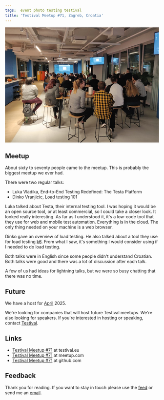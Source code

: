 ```yaml
---
tags:  event photo testing testival
title: 'Testival Meetup #71, Zagreb, Croatia'
---
```

![Testival Meetup #71](assets/2025/testival-71.jpg "Testival Meetup #71")

## Meetup

About sixty to seventy people came to the meetup. This is probably the biggest meetup we ever had.

There were two regular talks:

* Luka Vladika, End-to-End Testing Redefined: The Testa Platform
* Dinko Vranjicic, Load testing 101

Luka talked about Testa, their internal testing tool. I was hoping it would be an open source tool, or at least commercial, so I could take a closer look. It looked really interesting. As far as I understood it, it's a low-code tool that they use for web and mobile test automation. Everything is in the cloud. The only thing needed on your machine is a web browser.

Dinko gave an overview of load testing. He also talked about a tool they use for load testing [k6](https://k6.io/). From what I saw, it's something I would consider using if I needed to do load testing.

Both talks were in English since some people didn't understand Croatian. Both talks were good and there was a lot of discussion after each talk.

A few of us had ideas for lightning talks, but we were so busy chatting that there was no time.

## Future

We have a host for [April](https://www.meetup.com/testival/events/306455769/) 2025\.

We're looking for companies that will host future Testival meetups. We're also looking for speakers. If you're interested in hosting or speaking, contact [Testival](mailto:testivaleu@gmail.com).

## Links

* [Testival Meetup \#71](https://testival.eu/testival-meetup-71/) at testival.eu
* [Testival Meetup \#71](https://www.meetup.com/testival/events/304779331/) at meetup.com
* [Testival Meetup \#71](https://github.com/zeljkofilipin/testival/tree/master/files/71) at github.com

## Feedback

Thank you for reading. If you want to stay in touch please use the [feed](feed.xml) or send me an [email](mailto:zeljko@filipin.eu).
